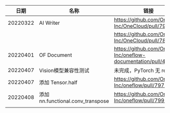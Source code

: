 
| 日期     | 名称                              | 链接                                                         |
| -------- | --------------------------------- | ------------------------------------------------------------ |
| 20220322 | AI Writer                         | https://github.com/Oneflow-Inc/OneCloud/pull/79              |
|          |                                   | https://github.com/Oneflow-Inc/OneCloud/pull/78              |
| 20220401 | OF Document                       | https://github.com/Oneflow-Inc/oneflow-documentation/pull/458 |
| 20220407 | Vision模型兼容性测试              | 未完成，PyTorch 无 regionvit                                 |
| 20220407 | 添加 Tensor.half                  | https://github.com/Oneflow-Inc/oneflow/pull/7971             |
| 20220408 | 添加 nn.functional.conv_transpose | https://github.com/Oneflow-Inc/oneflow/pull/7991             |
|          |                                   |                                                              |


